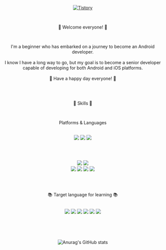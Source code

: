  <div align=center>

  [![Tistory](http://img.shields.io/badge/Tistory-FE5E4D?style=flat-square&logo=Tistory&link=https://korea-dev-liam.tistory.com/)](https://korea-dev-liam.tistory.com/)

<br/>

:wave: Welcome everyone! :wave:

<br/>

I'm a beginner who has embarked on a journey to become an Android developer. 
<br/><br/>
I know I have a long way to go, but my goal is to become a senior developer capable of developing for both Android and iOS platforms.
<br/><br/>
:raised_hands: Have a happy day everyone! :raised_hands:
<br/><br/>

<br/>
  
:dizzy:  Skills  :dizzy:

<br/>

Platforms & Languages

<br/>

<img src="https://img.shields.io/badge/Android-3DDC84?style=flat-square&logo=Android&logoColor=white"/>

<img src="https://img.shields.io/badge/Android Studio-339933?style=flat-square&logo=Android Studio&logoColor=white"/>

<img src="https://img.shields.io/badge/Kotlin-7f52ff?style=flat-square&logo=Kotlin&logoColor=white"/>

<br/><br/>

<img src="https://img.shields.io/badge/PyCharm-000000?style=flat-square&logo=PyCharm&logoColor=white"/>

<img src="https://img.shields.io/badge/Visual Studio Code-007acc?style=flat-square&logo=Visual Studio Code&logoColor=white"/>

<br/>

<img src="https://img.shields.io/badge/Python-3776ab?style=flat-square&logo=Python&logoColor=white"/>

<img src="https://img.shields.io/badge/JavaScript-f7df1e?style=flat-square&logo=JavaScript&logoColor=white"/>

<img src="https://img.shields.io/badge/Node.js-339933?style=flat-square&logo=Node.js&logoColor=white"/>

<img src="https://img.shields.io/badge/Electron-47848f?style=flat-square&logo=Electron&logoColor=white"/>



<br/><br/>

:books: Target language for learning :books:

<br/>

<img src="https://img.shields.io/badge/Java-294A64?style=flat-square&logo=Java&logoColor=white"/>

<img src="https://img.shields.io/badge/iOS-000000?style=flat-square&logo=iOS&logoColor=white"/>

<img src="https://img.shields.io/badge/Swift-f05138?style=flat-square&logo=Swift&logoColor=white"/>

<img src="https://img.shields.io/badge/Flutter-02569b?style=flat-square&logo=Flutter&logoColor=white"/>

<img src="https://img.shields.io/badge/ReactNative-61dafb?style=flat-square&logo=React&logoColor=white"/>

<img src="https://img.shields.io/badge/Amazon AWS-232f3e?style=flat-square&logo=Amazon AWS&logoColor=white"/>


<br/><br/><br/>

![Anurag's GitHub stats](https://github-readme-stats.vercel.app/api?username=Android-Liam&theme=midnight-purple&show_icons=true)

</div>


